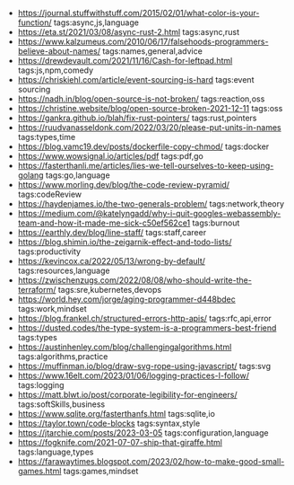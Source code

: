 - https://journal.stuffwithstuff.com/2015/02/01/what-color-is-your-function/ tags:async,js,language
- https://eta.st/2021/03/08/async-rust-2.html tags:async,rust
- https://www.kalzumeus.com/2010/06/17/falsehoods-programmers-believe-about-names/ tags:names,general,advice
- https://drewdevault.com/2021/11/16/Cash-for-leftpad.html tags:js,npm,comedy
- https://chriskiehl.com/article/event-sourcing-is-hard tags:event sourcing
- https://nadh.in/blog/open-source-is-not-broken/ tags:reaction,oss
- https://christine.website/blog/open-source-broken-2021-12-11 tags:oss
- https://gankra.github.io/blah/fix-rust-pointers/ tags:rust,pointers
- https://ruudvanasseldonk.com/2022/03/20/please-put-units-in-names tags:types,time
- https://blog.vamc19.dev/posts/dockerfile-copy-chmod/ tags:docker
- https://www.wowsignal.io/articles/pdf tags:pdf,go
- https://fasterthanli.me/articles/lies-we-tell-ourselves-to-keep-using-golang tags:go,language
- https://www.morling.dev/blog/the-code-review-pyramid/ tags:codeReview
- https://haydenjames.io/the-two-generals-problem/ tags:network,theory
- https://medium.com/@katelyngadd/why-i-quit-googles-webassembly-team-and-how-it-made-me-sick-c50ef562ce1 tags:burnout
- https://earthly.dev/blog/line-staff/ tags:staff,career
- https://blog.shimin.io/the-zeigarnik-effect-and-todo-lists/ tags:productivity
- https://kevincox.ca/2022/05/13/wrong-by-default/ tags:resources,language
- https://zwischenzugs.com/2022/08/08/who-should-write-the-terraform/ tags:sre,kubernetes,devops
- https://world.hey.com/jorge/aging-programmer-d448bdec tags:work,mindset
- https://blog.frankel.ch/structured-errors-http-apis/ tags:rfc,api,error
- https://dusted.codes/the-type-system-is-a-programmers-best-friend tags:types
- https://austinhenley.com/blog/challengingalgorithms.html tags:algorithms,practice
- https://muffinman.io/blog/draw-svg-rope-using-javascript/ tags:svg
- https://www.16elt.com/2023/01/06/logging-practices-I-follow/ tags:logging
- https://matt.blwt.io/post/corporate-legibility-for-engineers/ tags:softSkills,business
- https://www.sqlite.org/fasterthanfs.html tags:sqlite,io
- https://taylor.town/code-blocks tags:syntax,style
- https://jtarchie.com/posts/2023-03-05 tags:configuration,language
- https://fogknife.com/2021-07-07-ship-that-giraffe.html tags:language,types
- https://farawaytimes.blogspot.com/2023/02/how-to-make-good-small-games.html tags:games,mindset
